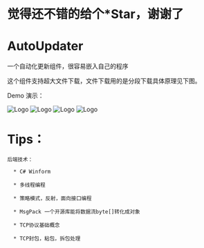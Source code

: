 # 觉得还不错的给个*Star，谢谢了
# AutoUpdater
一个自动化更新组件，很容易嵌入自己的程序

这个组件支持超大文件下载，文件下载用的是分段下载具体原理见下图。

Demo 演示：

![Logo](https://github.com/HanJunJun/AutoUpdater/blob/master/Client/AutoUpdater.Client.Test/demo3.png)
![Logo](https://github.com/HanJunJun/AutoUpdater/blob/master/Client/AutoUpdater.Client.Test/demo1.png)
![Logo](https://github.com/HanJunJun/AutoUpdater/blob/master/Client/AutoUpdater.Client.Test/demo2.png)
![Logo](https://github.com/HanJunJun/AutoUpdater/blob/master/Client/AutoUpdater.Client.Test/客户端主动请求服务器文件逻辑流程.png)

# Tips：

    后端技术：
	
      * C# Winform
	  
	  * 多线程编程
	  
	  * 策略模式，反射，面向接口编程
      
      * MsgPack 一个开源库能将数据流byte[]转化成对象
	  
      * TCP协议基础概念

      * TCP封包，粘包，拆包处理